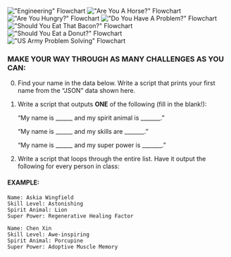 !["Engineering" Flowchart](https://github.com/csfeeser/images/blob/master/0Gu1l9Mg.jpg?raw=true)
!["Are You A Horse?" Flowchart](https://github.com/csfeeser/images/blob/master/12-Am-I-a-horse-flowchart.jpg?raw=true)
!["Are You Hungry?" Flowchart](https://github.com/csfeeser/images/blob/master/5-Are-you-hungry-flowchart.jpg?raw=true)
!["Do You Have A Problem?" Flowchart](https://github.com/csfeeser/images/blob/master/ayzp0gvl4ehx.jpg?raw=true)
!["Should You Eat That Bacon?" Flowchart](https://github.com/csfeeser/images/blob/master/should-you-eat-that-bacon-flow-chart-should-you-eat-2740115.png?raw=true)
!["Should You Eat a Donut?" Flowchart](https://github.com/csfeeser/images/blob/master/tumblr_ov54satrIC1s7f9xxo1_1280.jpg?raw=true)
!["US Army Problem Solving" Flowchart](https://github.com/csfeeser/images/blob/master/17f461b0a5b48b3f84b00acb6794acbe.jpg?raw=true)
### MAKE YOUR WAY THROUGH AS MANY CHALLENGES AS YOU CAN:

0. Find your name in the data below. Write a script that prints your first name from the “JSON” data shown here.

0. Write a script that outputs **ONE** of the following (fill in the blank!):

	“My name is ______ and my spirit animal is _______.”

	“My name is ______ and my skills are _______.”

	“My name is ______ and my super power is _______.” 


0. Write a script that loops through the entire list. Have it output the following for every person in class:

#### EXAMPLE:
	
    Name: Askia Wingfield
	Skill Level: Astonishing
	Spirit Animal: Lion
	Super Power: Regenerative Healing Factor
		
	Name: Chen Xin
	Skill Level: Awe-inspiring
	Spirit Animal: Porcupine
	Super Power: Adoptive Muscle Memory
